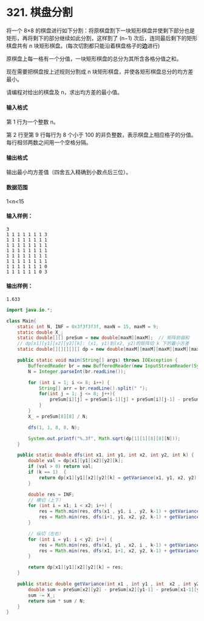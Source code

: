# 321. 棋盘分割

将一个 8×8 的棋盘进行如下分割：将原棋盘割下一块矩形棋盘并使剩下部分也是矩形，再将剩下的部分继续如此分割，这样割了 (n−1) 次后，连同最后剩下的矩形棋盘共有 n 块矩形棋盘。(每次切割都只能沿着棋盘格子的**边**进行)

原棋盘上每一格有一个分值，一块矩形棋盘的总分为其所含各格分值之和。

现在需要把棋盘按上述规则分割成 n 块矩形棋盘，并使各矩形棋盘总分的均方差最小。

请编程对给出的棋盘及 n，求出均方差的最小值。

#### 输入格式

第 1 行为一个整数 n。

第 2 行至第 9 行每行为 8 个小于 100 的非负整数，表示棋盘上相应格子的分值。每行相邻两数之间用一个空格分隔。

#### 输出格式

输出最小均方差值（四舍五入精确到小数点后三位）。

#### 数据范围

1<n<15

#### 输入样例：

```
3
1 1 1 1 1 1 1 3
1 1 1 1 1 1 1 1
1 1 1 1 1 1 1 1
1 1 1 1 1 1 1 1
1 1 1 1 1 1 1 1
1 1 1 1 1 1 1 1
1 1 1 1 1 1 1 0
1 1 1 1 1 1 0 3
```

#### 输出样例：

```
1.633
```

```java
import java.io.*;

class Main{
    static int N, INF = 0x3f3f3f3f, maxN = 15, maxM = 9;
    static double X_;
    static double[][] preSum = new double[maxM][maxM];  // 矩阵前缀和
    // dp[x1][y1][x2][y2][k]: (x1, y1)到(x2, y2)的矩阵切 k 下的最小方差
    static double[][][][][] dp = new double[maxM][maxM][maxM][maxM][maxN];

    public static void main(String[] args) throws IOException {
        BufferedReader br = new BufferedReader(new InputStreamReader(System.in));
        N = Integer.parseInt(br.readLine());

        for (int i = 1; i <= 8; i++) {
            String[] arr = br.readLine().split(" ");
            for(int j = 1; j <= 8; j++){
                preSum[i][j] = preSum[i-1][j] + preSum[i][j-1] - preSum[i-1][j-1] + Integer.parseInt(arr[j-1]);
            }
        }
        X_ = preSum[8][8] / N;

        dfs(1, 1, 8, 8, N);

        System.out.printf("%.3f", Math.sqrt(dp[1][1][8][8][N]));
    }

    public static double dfs(int x1, int y1, int x2, int y2, int k) {
        double val = dp[x1][y1][x2][y2][k];
        if (val > 0) return val;
        if (k == 1)  {
            return dp[x1][y1][x2][y2][k] = getVariance(x1, y1, x2, y2);
        }

        double res = INF;
        // 横切（上下）
        for (int i = x1; i < x2; i++) {
            res = Math.min(res, dfs(x1 , y1, i , y2, k-1) + getVariance(i+1, y1, x2, y2));
            res = Math.min(res, dfs(i+1, y1, x2, y2, k-1) + getVariance(x1 , y1, i , y2));
        }

        // 纵切（左右）
        for (int i = y1; i < y2; i++) {
            res = Math.min(res, dfs(x1, y1 , x2, i , k-1) + getVariance(x1, i+1, x2, y2));
            res = Math.min(res, dfs(x1, i+1, x2, y2, k-1) + getVariance(x1, y1 , x2, i ));
        }

        return dp[x1][y1][x2][y2][k] = res;
    }

    public static double getVariance(int x1 , int y1 , int  x2 , int y2){
        double sum = preSum[x2][y2] - preSum[x2][y1-1] - preSum[x1-1][y2] + preSum[x1-1][y1-1];
        sum -= X_;
        return sum * sum / N;
    }
}
```
